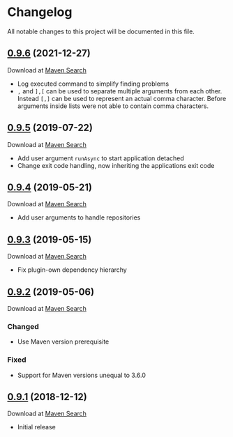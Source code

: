 # Changelog
All notable changes to this project will be documented in this file.

<a name="0.9.6"></a>

## [0.9.6](https://github.com/lars-sh/jar-runner-maven-plugin/compare/570557e457bdc5bead85ff7c0df4d1de676a24e4...a24df52e7d034267d6059f5cfe324a0365184d6f) (2021-12-27)

Download at [Maven Search](https://search.maven.org/artifact/de.lars-sh/jar-runner-maven-plugin/0.9.6/jar)

* Log executed command to simplify finding problems
* `,` and `],[` can be used to separate multiple arguments from each other. Instead `[,]` can be used to represent an actual comma character. Before arguments inside lists were not able to contain comma characters.

<a name="0.9.5"></a>

## [0.9.5](https://github.com/lars-sh/jar-runner-maven-plugin/compare/570557e457bdc5bead85ff7c0df4d1de676a24e4...8d8ce3fda280a6abeee3035edc74829ecc521113) (2019-07-22)

Download at [Maven Search](https://search.maven.org/artifact/de.lars-sh/jar-runner-maven-plugin/0.9.5/jar)

* Add user argument `runAsync` to start application detached
* Change exit code handling, now inheriting the applications exit code

<a name="0.9.4"></a>

## [0.9.4](https://github.com/lars-sh/jar-runner-maven-plugin/compare/a8b47e13939b28ec35c97584bcb7ca892bca6346...570557e457bdc5bead85ff7c0df4d1de676a24e4) (2019-05-21)

Download at [Maven Search](https://search.maven.org/artifact/de.lars-sh/jar-runner-maven-plugin/0.9.4/jar)

* Add user arguments to handle repositories

<a name="0.9.3"></a>

## [0.9.3](https://github.com/lars-sh/jar-runner-maven-plugin/compare/323ffc298bfae6442bc2058de650c16dc99b7fcf...a8b47e13939b28ec35c97584bcb7ca892bca6346) (2019-05-15)

Download at [Maven Search](https://search.maven.org/artifact/de.lars-sh/jar-runner-maven-plugin/0.9.3/jar)

* Fix plugin-own dependency hierarchy

<a name="0.9.2"></a>

## [0.9.2](https://github.com/lars-sh/jar-runner-maven-plugin/compare/e09a123af35b8d6af6ebf03a0e4a010ce32a10af...323ffc298bfae6442bc2058de650c16dc99b7fcf) (2019-05-06)

Download at [Maven Search](https://search.maven.org/artifact/de.lars-sh/jar-runner-maven-plugin/0.9.2/jar)

### Changed
* Use Maven version prerequisite

### Fixed
* Support for Maven versions unequal to 3.6.0

<a name="0.9.1"></a>

## [0.9.1](https://github.com/lars-sh/jar-runner-maven-plugin/commit/e09a123af35b8d6af6ebf03a0e4a010ce32a10af) (2018-12-12)

Download at [Maven Search](https://search.maven.org/artifact/de.lars-sh/jar-runner-maven-plugin/0.9.1/jar)

* Initial release
